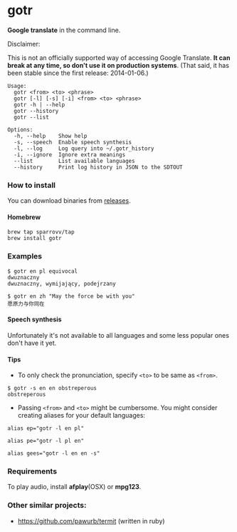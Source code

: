 # gotr

**Google translate** in the command line.

Disclaimer:

This is not an officially supported way of accessing Google Translate. **It can break at any time, so don't use it on production systems**. (That said, it has been stable since the first release: 2014-01-06.)


```
Usage:
  gotr <from> <to> <phrase>
  gotr [-l] [-s] [-i] <from> <to> <phrase>
  gotr -h | --help
  gotr --history
  gotr --list

Options:
  -h, --help    Show help
  -s, --speech  Enable speech synthesis
  -l, --log     Log query into ~/.gotr_history
  -i, --ignore  Ignore extra meanings
  --list        List available languages
  --history     Print log history in JSON to the SDTOUT
```

### How to install

You can download binaries from [releases](https://github.com/sparrovv/gotr/releases).

#### Homebrew

```
brew tap sparrovv/tap
brew install gotr
```

### Examples

```
$ gotr en pl equivocal
dwuznaczny
dwuznaczny, wymijający, podejrzany
```

```
$ gotr en zh "May the force be with you"
愿原力与你同在
```

#### Speech synthesis

Unfortunately it's not available to all languages and some less popular ones don't have it yet.

#### Tips

- To only check the pronunciation, specify `<to>` to be same as `<from>`.

```
$ gotr -s en en obstreperous
obstreperous
```

- Passing `<from>` and `<to>` might be cumbersome.
You might consider creating aliases for your default languages:

`alias ep="gotr -l en pl"`

`alias pe="gotr -l pl en"`

`alias gees="gotr -l en en -s"`

### Requirements

To play audio, install **afplay**(OSX) or **mpg123**.

### Other similar projects:

- https://github.com/pawurb/termit (written in ruby)
